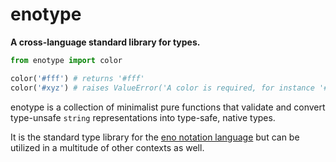 # enotype

**A cross-language standard library for types.**

```python
from enotype import color

color('#fff') # returns '#fff'
color('#xyz') # raises ValueError('A color is required, for instance '#B6D918', '#fff' or '#01b'.')
```

enotype is a collection of minimalist pure functions that validate and convert type-unsafe `string` representations into type-safe, native types.

It is the standard type library for the [eno notation language](https://eno-lang.org) but can be utilized in a multitude of other contexts as well.
